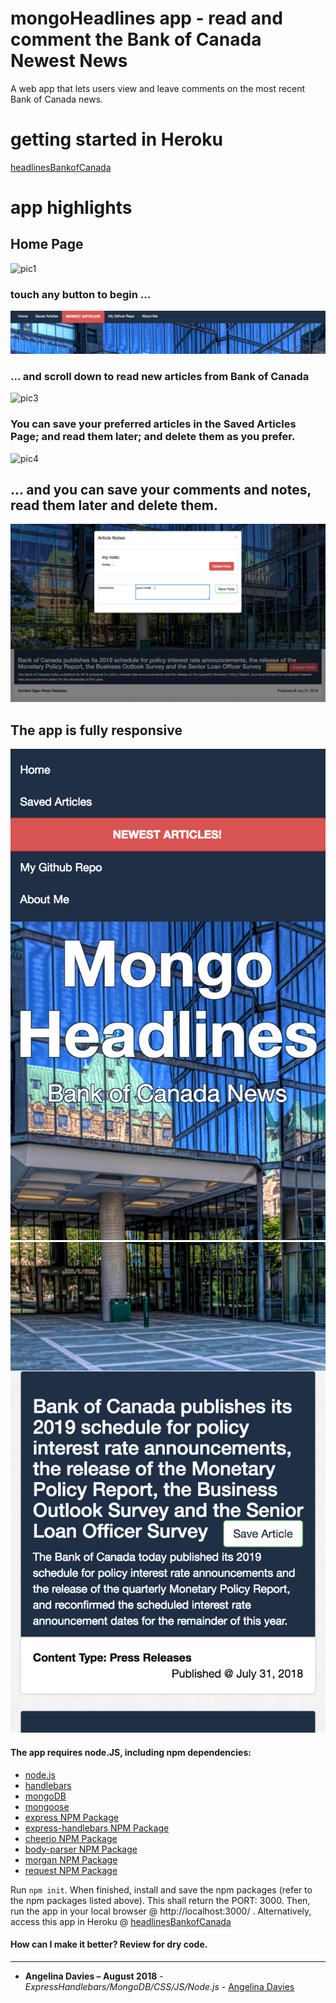 # mongoHeadlines app - read and comment the Bank of Canada Newest News
A web app that lets users view and leave comments on the most recent Bank of Canada news. 

# getting started in Heroku
[headlinesBankofCanada](https://headlinesbankofcanada.herokuapp.com/) 


# app highlights


## Home Page 

![pic1](public/assets/img/pic1.png)

### touch any button to begin ...

![buttons](public/assets/img/buttons.png)

### ... and scroll down to read new articles from Bank of Canada

![pic3](public/assets/img/pic3.png)

### You can save your preferred articles in the Saved Articles Page; and read them later; and delete them as you prefer.

![pic4](public/assets/img/pic4.png)

## ... and you can save your comments and notes, read them later and delete them.
![pic5](public/assets/img/pic5.png)

## The app is fully responsive

![pic1r](public/assets/img/pic1r.png) ![pic2r](public/assets/img/pic2r.png)


#### The app requires node.JS, including npm dependencies:

* [node.js](https://nodejs.org/en/)
* [handlebars](http://handlebarsjs.com/)
* [mongoDB](https://www.mongodb.com/download-center#community)
* [mongoose](http://mongoosejs.com/docs/)
* [express NPM Package](https://www.npmjs.com/package/express)
* [express-handlebars NPM Package](https://www.npmjs.com/package/express-handlebars)
* [cheerio NPM Package](https://www.npmjs.com/package/cheerio)
* [body-parser NPM Package](https://www.npmjs.com/package/body-parser)
* [morgan NPM Package](https://www.npmjs.com/package/morgan)
* [request NPM Package](https://www.npmjs.com/package/request)


Run `npm init`. When finished, install and save the npm packages (refer to the npm packages listed above). This shall return the PORT: 3000. Then, run the app in your local browser @ http://localhost:3000/ . Alternatively, access this app in Heroku @ 
[headlinesBankofCanada](https://headlinesbankofcanada.herokuapp.com/) 


#### How can I make it better? Review for dry code.

---

* **Angelina Davies – August 2018** - *ExpressHandlebars/MongoDB/CSS/JS/Node.js* - [Angelina Davies](https://github.com/angelyna)

